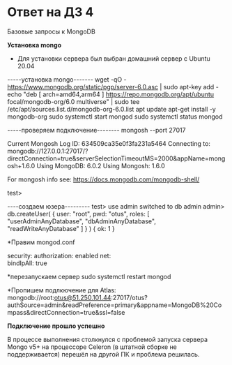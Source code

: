 # Ответ на ДЗ 4
Базовые запросы к MongoDB

**Установка mongo**
* Для установки сервера был выбран домашний сервер с Ubuntu 20.04

-----установка mongo-------
wget -qO - https://www.mongodb.org/static/pgp/server-6.0.asc | sudo apt-key add -
echo "deb [ arch=amd64,arm64 ] https://repo.mongodb.org/apt/ubuntu focal/mongodb-org/6.0 multiverse" | sudo tee /etc/apt/sources.list.d/mongodb-org-6.0.list
apt update
apt-get install -y mongodb-org
sudo systemctl start mongod
sudo systemctl status mongod

-----проверяем подключение--------
mongosh --port 27017

Current Mongosh Log ID: 634509ca35e0f3fa231a5464
Connecting to:          mongodb://127.0.0.1:27017/?directConnection=true&serverSelectionTimeoutMS=2000&appName=mongosh+1.6.0
Using MongoDB:          6.0.2
Using Mongosh:          1.6.0

For mongosh info see: https://docs.mongodb.com/mongodb-shell/

test>

----создаем юзера---------
test> use admin
switched to db admin
admin> db.createUser( { user: "root", pwd: "otus", roles: [ "userAdminAnyDatabase", "dbAdminAnyDatabase", "readWriteAnyDatabase" ] } )
{ ok: 1 }

*Правим mongod.conf

security:
  authorization: enabled
net:  
  bindIpAll: true
  
*перезапускаем сервер
sudo systemctl restart mongod

*Пропишем подлкючение для Atlas:
mongodb://root:otus@51.250.101.44:27017/otus?authSource=admin&readPreference=primary&appname=MongoDB%20Compass&directConnection=true&ssl=false







**Подключение прошло успешно**

В процессе выполнения столкнулся с проблемой запуска сервера Mongo v5+ на процессоре Celeron (в штатной сборке не поддерживается) перешёл на другой ПК и проблема решилась.
